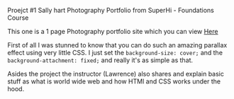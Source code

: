 Proejct #1 Sally hart Photography Portfolio from SuperHi - Foundations Course

This one is a 1 page Photography portfolio site which you can view [Here](https://sally-hart-3846.superhi.hosting/)

First of all I was stunned to know that you can do such an amazing parallax effect using very little CSS. I just set the `background-size: cover;` and the `background-attachment: fixed;` and really it's as simple as that.

Asides the project the instructor (Lawrence) also shares and explain basic stuff as what is world wide web and how HTMl and CSS works under the hood.
